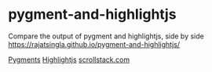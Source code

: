 # pygment-and-highlightjs
Compare the output of pygment and highlightjs, side by side
<a href="https://rajatsingla.github.io/pygment-and-highlightjs/" target="_blank">https://rajatsingla.github.io/pygment-and-highlightjs/</a>

<a href="https://pygments.org/docs/" target="_blank">Pygments</a>
<a href="https://highlightjs.org/" target="_blank">Highlightjs</a>
<a href="https://scrollstack.com/" target="_blank">scrollstack.com</a>
